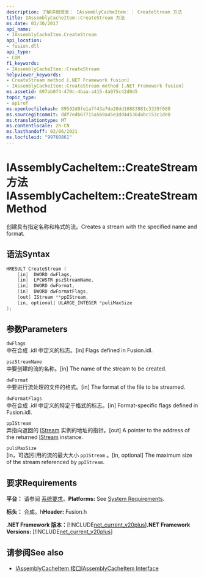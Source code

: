 ```yaml
---
description: 了解详细信息： IAssemblyCacheItem：： CreateStream 方法
title: IAssemblyCacheItem::CreateStream 方法
ms.date: 03/30/2017
api_name:
- IAssemblyCacheItem.CreateStream
api_location:
- fusion.dll
api_type:
- COM
f1_keywords:
- IAssemblyCacheItem::CreateStream
helpviewer_keywords:
- CreateStream method [.NET Framework fusion]
- IAssemblyCacheItem::CreateStream method [.NET Framework fusion]
ms.assetid: 697ab0f4-470c-4baa-a415-4a975c42d0d5
topic_type:
- apiref
ms.openlocfilehash: 89592d8fe1a7f43a7da20dd10883881c3339f088
ms.sourcegitcommit: ddf7edb67715a5b9a45e3dd44536dabc153c1de0
ms.translationtype: MT
ms.contentlocale: zh-CN
ms.lasthandoff: 02/06/2021
ms.locfileid: "99760861"
---
```

# <a name="iassemblycacheitemcreatestream-method"></a><span data-ttu-id="13f62-103">IAssemblyCacheItem::CreateStream 方法</span><span class="sxs-lookup"><span data-stu-id="13f62-103">IAssemblyCacheItem::CreateStream Method</span></span>

<span data-ttu-id="13f62-104">创建具有指定名称和格式的流。</span><span class="sxs-lookup"><span data-stu-id="13f62-104">Creates a stream with the specified name and format.</span></span>

## <a name="syntax"></a><span data-ttu-id="13f62-105">语法</span><span class="sxs-lookup"><span data-stu-id="13f62-105">Syntax</span></span>

```cpp
HRESULT CreateStream (
    [in]  DWORD dwFlags,
    [in]  LPCWSTR pszStreamName,
    [in]  DWORD dwFormat,
    [in]  DWORD dwFormatFlags,
    [out] IStream **ppIStream,
    [in, optional] ULARGE_INTEGER *puliMaxSize
);
```

## <a name="parameters"></a><span data-ttu-id="13f62-106">参数</span><span class="sxs-lookup"><span data-stu-id="13f62-106">Parameters</span></span>

`dwFlags`\
<span data-ttu-id="13f62-107">中在合成 .idl 中定义的标志。</span><span class="sxs-lookup"><span data-stu-id="13f62-107">[in] Flags defined in Fusion.idl.</span></span>

`pszStreamName`\
<span data-ttu-id="13f62-108">中要创建的流的名称。</span><span class="sxs-lookup"><span data-stu-id="13f62-108">[in] The name of the stream to be created.</span></span>

`dwFormat`\
<span data-ttu-id="13f62-109">中要进行流处理的文件的格式。</span><span class="sxs-lookup"><span data-stu-id="13f62-109">[in] The format of the file to be streamed.</span></span>

`dwFormatFlags`\
<span data-ttu-id="13f62-110">中在合成 .idl 中定义的特定于格式的标志。</span><span class="sxs-lookup"><span data-stu-id="13f62-110">[in] Format-specific flags defined in Fusion.idl.</span></span>

`ppIStream`\
<span data-ttu-id="13f62-111">弄指向返回的 [IStream](/windows/desktop/api/objidl/nn-objidl-istream) 实例的地址的指针。</span><span class="sxs-lookup"><span data-stu-id="13f62-111">[out] A pointer to the address of the returned [IStream](/windows/desktop/api/objidl/nn-objidl-istream) instance.</span></span>

`puliMaxSize`\
<span data-ttu-id="13f62-112">[in，可选]引用的流的最大大小 `ppIStream` 。</span><span class="sxs-lookup"><span data-stu-id="13f62-112">[in, optional] The maximum size of the stream referenced by `ppIStream`.</span></span>

## <a name="requirements"></a><span data-ttu-id="13f62-113">要求</span><span class="sxs-lookup"><span data-stu-id="13f62-113">Requirements</span></span>

<span data-ttu-id="13f62-114">**平台：** 请参阅 [系统要求](../../get-started/system-requirements.md)。</span><span class="sxs-lookup"><span data-stu-id="13f62-114">**Platforms:** See [System Requirements](../../get-started/system-requirements.md).</span></span>

<span data-ttu-id="13f62-115">**标头：** 合成。h</span><span class="sxs-lookup"><span data-stu-id="13f62-115">**Header:** Fusion.h</span></span>

<span data-ttu-id="13f62-116">**.NET Framework 版本：**[!INCLUDE[net_current_v20plus](../../../../includes/net-current-v20plus-md.md)]</span><span class="sxs-lookup"><span data-stu-id="13f62-116">**.NET Framework Versions:** [!INCLUDE[net_current_v20plus](../../../../includes/net-current-v20plus-md.md)]</span></span>

## <a name="see-also"></a><span data-ttu-id="13f62-117">请参阅</span><span class="sxs-lookup"><span data-stu-id="13f62-117">See also</span></span>

- [<span data-ttu-id="13f62-118">IAssemblyCacheItem 接口</span><span class="sxs-lookup"><span data-stu-id="13f62-118">IAssemblyCacheItem Interface</span></span>](iassemblycacheitem-interface.md)
